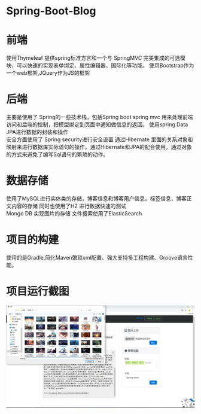 # Spring-Boot-Blog
# 前端 
 使用Thymeleaf 提供spring标准方言和一个与 SpringMVC 完美集成的可选模块，可以快速的实现表单绑定、属性编辑器、国际化等功能。
 使用Bootstrap作为一个web框架,JQuery作为JS的框架
# 后端
主要是使用了 Spring的一些技术栈，包括Spring boot spring mvc 用来处理前端访问和后端的控制，把模型绑定到页面中通知做信息的返回。
使用spring Data JPA进行数据的封装和操作  
安全方面使用了 Spring security进行安全设置
通过Hibernate 里面的关系对象和映射来进行数据库实际语句的操作。通过Hibernate和JPA的配合使用，通过对象的方式来避免了编写Sql语句的繁琐的动作。
# 数据存储
使用了MySQL进行实体类的存储，博客信息和博客用户信息，标签信息，博客正文内容的存储
同时也使用了H2 进行数据快速的测试  
Mongo DB 实现图片的存储
文件搜索使用了ElasticSearch 
# 项目的构建
使用的是Gradle,简化Maven繁琐xml配置、强大支持多工程构建、Groove语言性能。

# 项目运行截图
![](https://github.com/bedbanan/Spring-Boot-Blog/blob/master/%E5%BE%AE%E4%BF%A1%E5%9B%BE%E7%89%87_20200629094954.png)
